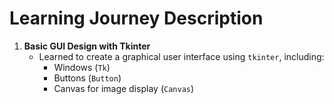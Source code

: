 # Learning Journey Description

1. **Basic GUI Design with Tkinter**  
   - Learned to create a graphical user interface using `tkinter`, including:  
     - Windows (`Tk`)  
     - Buttons (`Button`)  
     - Canvas for image display (`Canvas`)
